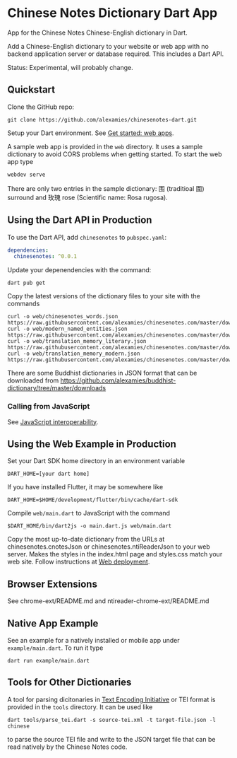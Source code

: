 # Chinese Notes Dictionary Dart App

App for the Chinese Notes Chinese-English dictionary in Dart.

Add a Chinese-English dictionary to your website or web app with no backend
application server or database required. This includes a Dart API.

Status: Experimental, will probably change.

## Quickstart

Clone the GitHub repo:

```shell
git clone https://github.com/alexamies/chinesenotes-dart.git
```

Setup your Dart environment. See
[Get started: web apps](https://dart.dev/tutorials/web/get-started).

A sample web app is provided in the `web` directory. It uses a sample dictionary
to avoid CORS problems when getting started. To start the web app type

```shell
webdev serve
```

There are only two entries in the sample dictionary: 围 (traditioal 圍) surround
and 玫瑰 rose (Scientific name: Rosa rugosa).

## Using the Dart API in Production

To use the Dart API, add `chinesenotes` to `pubspec.yaml`:

```yaml
dependencies:
  chinesenotes: ^0.0.1
```

Update your depenendencies with the command:

```shell
dart pub get
```

Copy the latest versions of the dictionary files to your site with the commands

```shell
curl -o web/chinesenotes_words.json https://raw.githubusercontent.com/alexamies/chinesenotes.com/master/downloads/chinesenotes_words.json
curl -o web/modern_named_entities.json https://raw.githubusercontent.com/alexamies/chinesenotes.com/master/downloads/modern_named_entities.json
curl -o web/translation_memory_literary.json https://raw.githubusercontent.com/alexamies/chinesenotes.com/master/downloads/translation_memory_literary.json
curl -o web/translation_memory_modern.json https://raw.githubusercontent.com/alexamies/chinesenotes.com/master/downloads/translation_memory_modern.json
```

There are some Buddhist dictionaries in JSON format that can be downloaded from
https://github.com/alexamies/buddhist-dictionary/tree/master/downloads

### Calling from JavaScript

See [JavaScript interoperability](https://dart.dev/web/js-interop).

## Using the Web Example in Production

Set your Dart SDK home directory in an environment variable

```shell
DART_HOME=[your dart home]
```

If you have installed Flutter, it may be somewhere like

```shell
DART_HOME=$HOME/development/flutter/bin/cache/dart-sdk
```

Compile `web/main.dart` to JavaScript with the command

```shell
$DART_HOME/bin/dart2js -o main.dart.js web/main.dart 
```

Copy the most up-to-date dictionary from the URLs at chinesenotes.cnotesJson or 
chinesenotes.ntiReaderJson to your web server. Makes the styles in the
index.html page and styles.css match your web site. Follow instructions at
[Web deployment](https://dart.dev/web/deployment).

## Browser Extensions

See chrome-ext/README.md and ntireader-chrome-ext/README.md

## Native App Example

See an example for a natively installed or mobile app under `example/main.dart`.
To run it type

```shell
dart run example/main.dart
```
## Tools for Other Dictionaries

A tool for parsing dicitonaries in
[Text Encoding Initiative](https://www.tei-c.org/release/doc/tei-p5-doc/en/html/DI.html)
or TEI format is provided in the `tools` directory. It can be used like

```shell
dart tools/parse_tei.dart -s source-tei.xml -t target-file.json -l chinese
```

to parse the source TEI file and write to the JSON target file that can be
read natively by the Chinese Notes code.